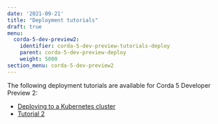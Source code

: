 ```yaml
---
date: '2021-09-21'
title: "Deployment tutorials"
draft: true
menu:
  corda-5-dev-preview2:
    identifier: corda-5-dev-preview-tutorials-deploy
    parent: corda-5-dev-preview-deploy
    weight: 5000
section_menu: corda-5-dev-preview2
---
```


The following deployment tutorials are available for Corda 5 Developer Preview 2:
* [Deploying to a Kubernetes cluster](tutorial-k8s.html)
* [Tutorial 2](tutorial-two.html)
